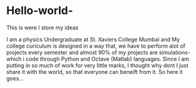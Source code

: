# Hello-world-
This is were I store my ideas

I am a physics Undergraduate at St. Xaviers College Mumbai and My college curiculum is designed in a way that, we have to perform alot of projects every semester and almost 90% of my projects are simulations- which i code through Python and Octave (Matlab) languages. 
Since I am putting in so much of work for very little marks, I thought why dont I just share it with the world, so that everyone can beneift from it.
So here it goes...
